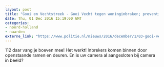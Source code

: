 ```yaml
---
layout: post
title: "Gooi en Vechtstreek - Gooi Vecht tegen woninginbraken; preventiebericht november"
date: Thu, 01 Dec 2016 15:19:00 GMT
categories: 
- noord-holland 
- naarden 
externe_link: "https://www.politie.nl/nieuws/2016/december/1/03-gooi-vecht-tegen-woninginbraken.html"
---
```


112 daar vang je boeven mee! Het werkt! Inbrekers komen binnen door openstaande ramen en deuren. En is uw camera al aangesloten bij camera in beeld?
